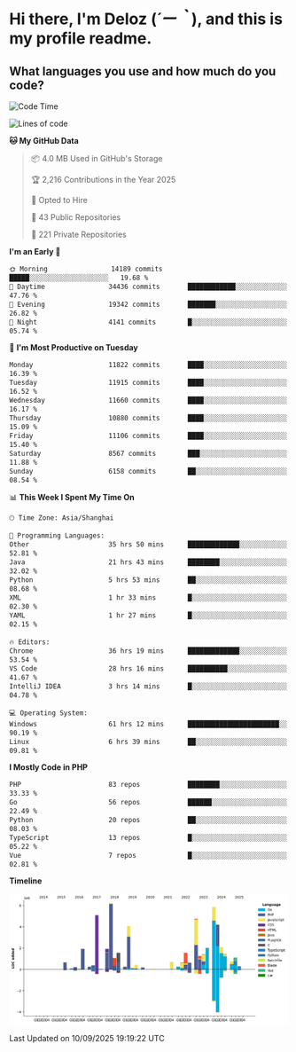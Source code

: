 # **Hi there, I'm Deloz (*´ー｀*), and this is my profile readme.**

## **What languages you use and how much do you code?**

<!--START_SECTION:waka-->
![Code Time](http://img.shields.io/badge/Code%20Time-7%2C424%20hrs%2024%20mins-blue)

![Lines of code](https://img.shields.io/badge/From%20Hello%20World%20I%27ve%20Written-53.3%20million%20lines%20of%20code-blue)

**🐱 My GitHub Data** 

> 📦 4.0 MB Used in GitHub's Storage 
 > 
> 🏆 2,216 Contributions in the Year 2025
 > 
> 💼 Opted to Hire
 > 
> 📜 43 Public Repositories 
 > 
> 🔑 221 Private Repositories 
 > 
**I'm an Early 🐤** 

```text
🌞 Morning                14189 commits       █████░░░░░░░░░░░░░░░░░░░░   19.68 % 
🌆 Daytime                34436 commits       ████████████░░░░░░░░░░░░░   47.76 % 
🌃 Evening                19342 commits       ███████░░░░░░░░░░░░░░░░░░   26.82 % 
🌙 Night                  4141 commits        █░░░░░░░░░░░░░░░░░░░░░░░░   05.74 % 
```
📅 **I'm Most Productive on Tuesday** 

```text
Monday                   11822 commits       ████░░░░░░░░░░░░░░░░░░░░░   16.39 % 
Tuesday                  11915 commits       ████░░░░░░░░░░░░░░░░░░░░░   16.52 % 
Wednesday                11660 commits       ████░░░░░░░░░░░░░░░░░░░░░   16.17 % 
Thursday                 10880 commits       ████░░░░░░░░░░░░░░░░░░░░░   15.09 % 
Friday                   11106 commits       ████░░░░░░░░░░░░░░░░░░░░░   15.40 % 
Saturday                 8567 commits        ███░░░░░░░░░░░░░░░░░░░░░░   11.88 % 
Sunday                   6158 commits        ██░░░░░░░░░░░░░░░░░░░░░░░   08.54 % 
```


📊 **This Week I Spent My Time On** 

```text
🕑︎ Time Zone: Asia/Shanghai

💬 Programming Languages: 
Other                    35 hrs 50 mins      █████████████░░░░░░░░░░░░   52.81 % 
Java                     21 hrs 43 mins      ████████░░░░░░░░░░░░░░░░░   32.02 % 
Python                   5 hrs 53 mins       ██░░░░░░░░░░░░░░░░░░░░░░░   08.68 % 
XML                      1 hr 33 mins        █░░░░░░░░░░░░░░░░░░░░░░░░   02.30 % 
YAML                     1 hr 27 mins        █░░░░░░░░░░░░░░░░░░░░░░░░   02.15 % 

🔥 Editors: 
Chrome                   36 hrs 19 mins      █████████████░░░░░░░░░░░░   53.54 % 
VS Code                  28 hrs 16 mins      ██████████░░░░░░░░░░░░░░░   41.67 % 
IntelliJ IDEA            3 hrs 14 mins       █░░░░░░░░░░░░░░░░░░░░░░░░   04.78 % 

💻 Operating System: 
Windows                  61 hrs 12 mins      ███████████████████████░░   90.19 % 
Linux                    6 hrs 39 mins       ██░░░░░░░░░░░░░░░░░░░░░░░   09.81 % 
```

**I Mostly Code in PHP** 

```text
PHP                      83 repos            ████████░░░░░░░░░░░░░░░░░   33.33 % 
Go                       56 repos            ██████░░░░░░░░░░░░░░░░░░░   22.49 % 
Python                   20 repos            ██░░░░░░░░░░░░░░░░░░░░░░░   08.03 % 
TypeScript               13 repos            █░░░░░░░░░░░░░░░░░░░░░░░░   05.22 % 
Vue                      7 repos             █░░░░░░░░░░░░░░░░░░░░░░░░   02.81 % 
```



**Timeline**

![Lines of Code chart](https://raw.githubusercontent.com/deloz/deloz/main/assets/bar_graph.png)


 Last Updated on 10/09/2025 19:19:22 UTC
<!--END_SECTION:waka-->
